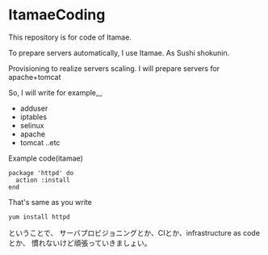 # ItamaeCoding
This repository is for code of Itamae.

To prepare servers automatically, I use Itamae.
As Sushi shokunin.

Provisioning to realize servers scaling.
I will prepare servers for apache+tomcat


So, I will write for example,,,
* adduser
* iptables
* selinux
* apache
* tomcat
..etc


Example code(itamae)
~~~
package 'httpd' do
  action :install
end
~~~
That's same as you write
~~~
yum install httpd
~~~


ということで、
サーバプロビジョニングとか、CIとか、infrastructure as codeとか、
慣れないけど頑張っていきましょい。
